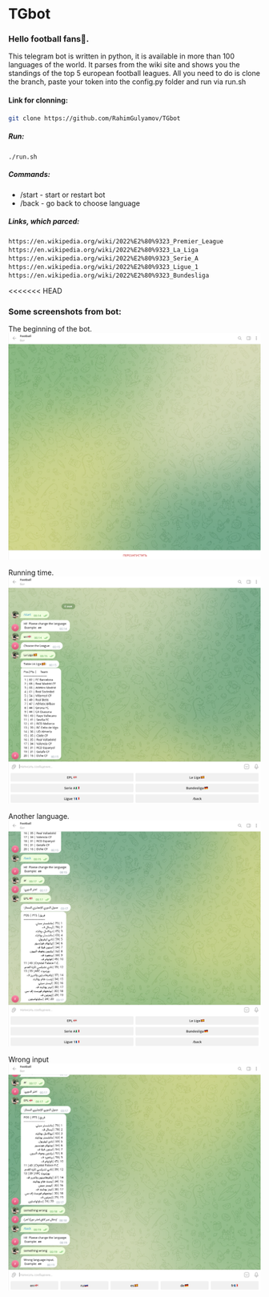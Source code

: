 # TGbot

### Hello football fans👋.
This telegram bot is written in python, it is 
 available in more than 100 languages of the world.
It parses from the wiki site and shows you the 
 standings of the top 5 european football leagues. 
All you need to do is clone the branch, paste your 
token into the config.py folder and run via run.sh


#### Link for clonning:
```bash
git clone https://github.com/RahimGulyamov/TGbot
```

##### Run:
```
./run.sh
```

##### Commands:
+ /start - start or restart bot
+ /back - go back to choose language

##### Links, which parced:
```bash
https://en.wikipedia.org/wiki/2022%E2%80%9323_Premier_League
https://en.wikipedia.org/wiki/2022%E2%80%9323_La_Liga
https://en.wikipedia.org/wiki/2022%E2%80%9323_Serie_A
https://en.wikipedia.org/wiki/2022%E2%80%9323_Ligue_1
https://en.wikipedia.org/wiki/2022%E2%80%9323_Bundesliga
```

<<<<<<< HEAD

### Some screenshots from bot:


The beginning of the bot.
![image](./screenshots/Screenshot_1.png)

Running time.
![image](./screenshots/Screenshot_2.png)


Another language.
![image](./screenshots/Screenshot_3.png)

Wrong input
![image](./screenshots/Screenshot_4.png)
